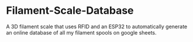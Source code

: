 # Filament-Scale-Database
A 3D filament scale that uses RFID and an ESP32 to automatically generate an online database of all my filament spools on google sheets.
